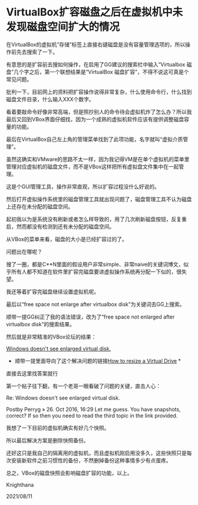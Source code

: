 
# VirtualBox扩容磁盘之后在虚拟机中未发现磁盘空间扩大的情况

在VirtualBox的虚拟机“存储”标签上直接右键磁盘是没有容量管理选项的，所以操作前先去搜索了一下。

有意思的是扩容前去搜如何操作，在启用了GG建议的搜索栏中输入“Virtualbox 磁盘”几个字之后，第一个联想结果是“VirtualBox 磁盘扩容”，不得不说这可真是个常见问题。

批判一下，目前网上的资料把扩容操作说得非常复杂，什么使用命令行，什么找到磁盘文件目录，什么输入XXX个数字。

看着要敲命令好像非常高端，但是照抄别人的命令待会虚拟机炸了怎么办？所以我最后又回到VBox界面仔细找，因为一个成熟的虚拟机软件应该有提供调整磁盘容量的功能。

最后在VirtualBox自己左上角的管理菜单找到了此项功能，名字就叫“虚拟介质管理”。

虽然这确实和VMware的思路不太一样，因为我记得VM是在单个虚拟机的菜单里管理对应虚拟机的磁盘文件，而不是VBox这样把所有虚拟盘文件集中在一起管理。

这是个GUI管理工具，操作非常直观，所以扩容过程没什么好说的。

然后打开虚拟操作系统里的磁盘管理工具就出现问题了，磁盘管理工具不认为磁盘上还存在未分配的磁盘空间。

起初我以为是系统没有刷新或者怎么样导致的，用了几次刷新磁盘按钮，反复重启，然而都没有检测到还有未分配的磁盘空间。

从VBox的菜单来看，磁盘的大小是已经扩容过的了。

问题出在哪呢？

搜了一圈，都是C**N里面的假设用户非常simple、非常naive的关键词博文，似乎所有人都不知道在软件里扩容完磁盘要进虚拟操作系统再分配一下似的，很失望。

我还等着扩容完磁盘继续设置虚拟机呢。

最后以“free space not enlarge after virtualbox disk”为关键词去GG上搜索。

顺带一提GG纠正了我的语法错误，改为了“free space not enlarged after virtualbox disk”的搜索结果。

然后就是非常精准的VBox论坛的结果：

[Windows doesn't see enlarged virtual disk.](https://forums.virtualbox.org/viewtopic.php?f=2&t=80349)

 * 顺带一提里面导向了这个解决问题的链接[How to resize a Virtual Drive](https://forums.virtualbox.org/viewtopic.php?f=35&t=50661) *
 
 直接去这里找答案就行

第一个帖子往下翻，有一个老哥一眼看破了问题的关键，直击人心：


  Re: Windows doesn't see enlarged virtual disk.

  Postby Perryg » 26. Oct 2016, 16:29
  Let me guess. You have snapshots, correct?
  If so then you need to read the third topic in the link provided.

我想了一下目前的虚拟机确实有好几个快照。

所以最后解决方案是删除快照备份。

还好这只是我自己的隔离用的虚拟机，而且虚拟机刚启用没多久，这些快照只是每次安装新软件之前习惯性的备份，不然删掉备份这种事情多少有点蛋疼。

总之，VBox的磁盘快照会影响磁盘扩容的功能，以上。

Knighthana

2021/08/11

